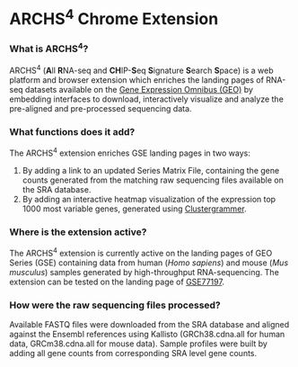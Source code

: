 # ARCHS<sup>4</sup> Chrome Extension

### What is ARCHS<sup>4</sup>?
ARCHS<sup>4</sup> (**A**ll **R**NA-seq and **CH**IP-**S**eq **S**ignature **S**earch **S**pace) is a web platform and browser extension which enriches the landing pages of RNA-seq datasets available on the [Gene Expression Omnibus (GEO)](http://www.ncbi.nlm.nih.gov/geo/) by embedding interfaces to download, interactively visualize and analyze the pre-aligned and pre-processed sequencing data.

### What functions does it add?
The ARCHS<sup>4</sup> extension enriches GSE landing pages in two ways:

1. By adding a link to an updated Series Matrix File, containing the gene counts generated from the matching raw sequencing files available on the SRA database.
2. By adding an interactive heatmap visualization of the expression top 1000 most variable genes, generated using [Clustergrammer](http://amp.pharm.mssm.edu/clustergrammer/).

### Where is the extension active?
The ARCHS<sup>4</sup> extension is currently active on the landing pages of GEO Series (GSE) containing data from human (*Homo sapiens*) and mouse (*Mus musculus*) samples generated by high-throughput RNA-sequencing.  The extension can be tested on the landing page of [GSE77197](https://www.ncbi.nlm.nih.gov/geo/query/acc.cgi?acc=GSE30017).

### How were the raw sequencing files processed?
Available FASTQ files were downloaded from the SRA database and aligned against the Ensembl references using Kallisto (GRCh38.cdna.all for human data, GRCm38.cdna.all for mouse data). Sample profiles were built by adding all gene counts from corresponding SRA level gene counts.